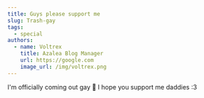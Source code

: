```yaml
---
title: Guys please support me
slug: Trash-gay
tags:
  - special
authors:
  - name: Voltrex
    title: Azalea Blog Manager
    url: https://google.com
    image_url: /img/voltrex.png
---
```

I'm officially coming out gay 🌈 I hope you support me daddies :3
